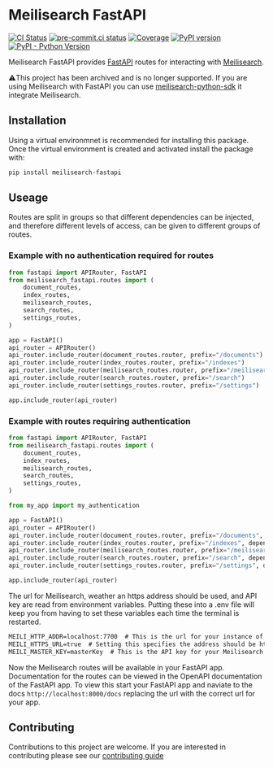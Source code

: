 # Meilisearch FastAPI

[![CI Status](https://github.com/sanders41/meilisearch-fastapi/actions/workflows/ci.yaml/badge.svg?branch=main&event=push)](https://github.com/sanders41/meilisearch-fastapi/actions?query=workflow%3ACI+branch%3Amain+event%3Apush)
[![pre-commit.ci status](https://results.pre-commit.ci/badge/github/sanders41/meilisearch-fastapi/main.svg)](https://results.pre-commit.ci/latest/github/sanders41/meilisearch-fastapi/main)
[![Coverage](https://codecov.io/gh/sanders41/meilisearch-fastapi/branch/main/graphs/badge.svg?branch=main)](https://codecov.io/gh/sanders41/meilisearch-fastapi)
[![PyPI version](https://badge.fury.io/py/meilisearch-fastapi.svg)](https://badge.fury.io/py/meilisearch-fastapi)
[![PyPI - Python Version](https://img.shields.io/pypi/pyversions/meilisearch-fastapi?color=5cc141)](https://github.com/sanders41/meilisearch-fastapi)

Meilisearch FastAPI provides [FastAPI](https://fastapi.tiangolo.com/) routes for interacting with [Meilisearch](https://www.meilisearch.com/).

⚠️This project has been archived and is no longer supported. If you are using Meilisearch with
FastAPI you can use [meilisearch-python-sdk](https://github.com/sanders41/meilisearch-python-sdk)
it integrate Meilisearch.

## Installation

Using a virtual environmnet is recommended for installing this package. Once the virtual environment is created and activated install the package with:

```sh
pip install meilisearch-fastapi
```

## Useage

Routes are split in groups so that different dependencies can be injected, and therefore different levels of access, can be given to different groups of routes.

### Example with no authentication required for routes

```py
from fastapi import APIRouter, FastAPI
from meilisearch_fastapi.routes import (
    document_routes,
    index_routes,
    meilisearch_routes,
    search_routes,
    settings_routes,
)

app = FastAPI()
api_router = APIRouter()
api_router.include_router(document_routes.router, prefix="/documents")
api_router.include_router(index_routes.router, prefix="/indexes")
api_router.include_router(meilisearch_routes.router, prefix="/meilisearch")
api_router.include_router(search_routes.router, prefix="/search")
api_router.include_router(settings_routes.router, prefix="/settings")

app.include_router(api_router)
```

### Example with routes requiring authentication

```py
from fastapi import APIRouter, FastAPI
from meilisearch_fastapi.routes import (
    document_routes,
    index_routes,
    meilisearch_routes,
    search_routes,
    settings_routes,
)

from my_app import my_authentication

app = FastAPI()
api_router = APIRouter()
api_router.include_router(document_routes.router, prefix="/documents", dependeincies=[Depends(my_authentication)])
api_router.include_router(index_routes.router, prefix="/indexes", dependeincies=[Depends(my_authentication)])
api_router.include_router(meilisearch_routes.router, prefix="/meilisearch", dependeincies=[Depends(my_authentication)])
api_router.include_router(search_routes.router, prefix="/search", dependeincies=[Depends(my_authentication)])
api_router.include_router(settings_routes.router, prefix="/settings", dependeincies=[Depends(my_authentication)])

app.include_router(api_router)
```

The url for Meilisearch, weather an https address should be used, and API key are read from
environment variables. Putting these into a .env file will keep you from having to set these
variables each time the terminal is restarted.

```txt
MEILI_HTTP_ADDR=localhost:7700  # This is the url for your instance of Meilisearch
MEILI_HTTPS_URL=true  # Setting this specifies the address should be https://. If false or not included the address will be http://
MEILI_MASTER_KEY=masterKey  # This is the API key for your Meilisearch instance
```

Now the Meilisearch routes will be available in your FastAPI app. Documentation for the routes can be viewed in the OpenAPI documentation of the FastAPI app. To view this start your FastAPI app and naviate to the docs `http://localhost:8000/docs` replacing the url with the correct url for your app.

## Contributing

Contributions to this project are welcome. If you are interested in contributing please see our [contributing guide](CONTRIBUTING.md)
